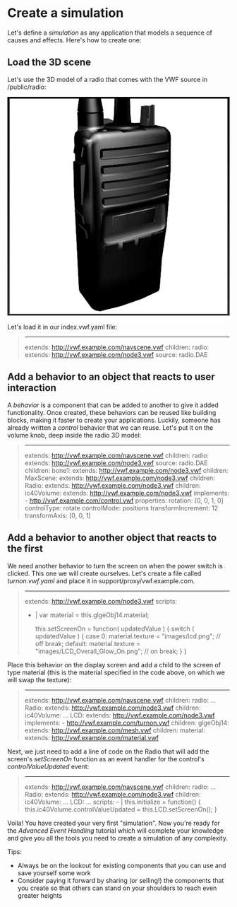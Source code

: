 # Create a simulation

Let's define a *simulation* as any application that models a sequence of causes and effects.  Here's how to create one:

## Load the 3D scene

Let's use the 3D model of a radio that comes with the VWF source in /public/radio:

![The radio 3D model for this recipe](images/radio.png)

Let's load it in our index.vwf.yaml file:

>	---
>	extends: http://vwf.example.com/navscene.vwf
>	children:
>	  radio:
>	    extends: http://vwf.example.com/node3.vwf
>	    source: radio.DAE
>	

## Add a behavior to an object that reacts to user interaction

A *behavior* is a component that can be added to another to give it added functionality.  Once created, these behaviors can be reused like building blocks, making it faster to create your applications.  Luckily, someone has already written a *control* behavior that we can reuse.  Let's put it on the volume knob, deep inside the radio 3D model:

>	---
>	extends: http://vwf.example.com/navscene.vwf
>	children:
>	  radio:
>	    extends: http://vwf.example.com/node3.vwf
>	    source: radio.DAE
>	    children:
>	      bone1:
>	        extends: http://vwf.example.com/node3.vwf
>	        children:
>	          MaxScene:
>	            extends: http://vwf.example.com/node3.vwf
>	            children:
>	              Radio:
>	                extends: http://vwf.example.com/node3.vwf
>	                children:
>	                  ic40Volume:
>	                    extends: http://vwf.example.com/node3.vwf
>	                    implements:
>	                    - http://vwf.example.com/control.vwf
>	                    properties:
>	                      rotation: [0, 0, 1, 0]
>	                      controlType: rotate
>	                      controlMode: positions
>	                      transformIncrement: 12
>	                      transformAxis: [0, 0, 1]
>	

## Add a behavior to another object that reacts to the first

We need another behavior to turn the screen on when the power switch is clicked.  This one we will create ourselves.  Let's create a file called *turnon.vwf.yaml* and place it in support/proxy/vwf.example.com.  

>	---
>	extends: http://vwf.example.com/node3.vwf
>	scripts:
>	- |
>	  var material = this.glgeObj14.material;
>	
>	  this.setScreenOn = function( updatedValue ) {
>	    switch ( updatedValue ) {
>	      case 0:
>	        material.texture = "images/lcd.png"; // off
>	        break;
>	      default:
>	        material.texture = "images/LCD_Overall_Glow_On.png"; // on
>	        break;
>	    }
>	  }
>	

Place this behavior on the display screen and add a child to the screen of type material (this is the material specified in the code above, on which we will swap the texture):

>	---
>	extends: http://vwf.example.com/navscene.vwf
>	children:
>	  radio:
>	    ...
>	              Radio:
>	                extends: http://vwf.example.com/node3.vwf
>	                children:
>	                  ic40Volume:
>	                    ...
>	                  LCD:
>	                    extends: http://vwf.example.com/node3.vwf
>	                    implements:
>	                    - http://vwf.example.com/turnon.vwf
>	                    children:
>	                      glgeObj14:
>	                        extends: http://vwf.example.com/mesh.vwf
>	                        children:
>	                          material:
>	                            extends: http://vwf.example.com/material.vwf
>	

Next, we just need to add a line of code on the Radio that will add the screen's *setScreenOn* function as an event handler for the  control's *controlValueUpdated* event:

>	---
>	extends: http://vwf.example.com/navscene.vwf
>	children:
>	  radio:
>	    ...
>	              Radio:
>	                extends: http://vwf.example.com/node3.vwf
>	                children:
>	                  ic40Volume:
>	                    ...
>	                  LCD:
>	                    ...
>                     scripts:
>	                  - |
>	                    this.initialize = function() {
>	                      this.ic40Volume.controlValueUpdated = this.LCD.setScreenOn();
>	                    }
>	

Voila!  You have created your very first "simulation".  Now you're ready for the *Advanced Event Handling* tutorial which will complete your knowledge and give you all the tools you need to create a simulation of any complexity.

Tips:

- Always be on the lookout for existing components that you can use and save yourself some work
- Consider paying it forward by sharing (or selling!) the components that you create so that others can stand on your shoulders to reach even greater heights